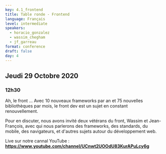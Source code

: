 ```yaml
---
key: 4.1_frontend
title: Table ronde - Frontend
language: Français
level: intermediate
speakers: 
  - horacio_gonzalez
  - wassim_chegham
  - jf_garreau
format: conference
draft: false
day: 4
---
```


## Jeudi 29 Octobre 2020
### 12h30

Ah, le front ... Avec 10 nouveaux frameworks par an et 75 nouvelles bibliothèques par mois, le front dev est un sujet en constant renouvellement.

Pour en discuter, nous avons invité deux vétérans du front, Wassim et Jean-François, avec qui nous parlerons des frameworks, des standards, du mobile, des navigateurs, et d'autres sujets autour du développement web.


Live sur notre cannal YouTube : 
**https://www.youtube.com/channel/UCnwt2UOOdU83KurAPuLcy6g**